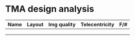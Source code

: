 # TMA design analysis

|Name   |Layout |Img quality    |   Telecentricity      |F/#        |
|---    |---    |---            |---                    |---        |
|       |       |       |       |       |
|       |       |       |       |       |
|       |       |       |       |       |
